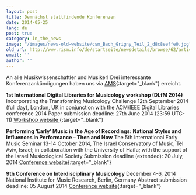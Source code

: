 ```yaml
---
layout: post
title: Demnächst stattfindende Konferenzen
date: 2014-05-25
lang: de
post: true
category: in_the_news
image: "/images/news-old-website/csm_Bach_Grigny_Teil_2_d8c8eeffe0.jpg"
old_url: http://www.rism.info/de/startseite/newsdetails/browse/62/article/64/cfps-upcoming-conferences.html
email: ''
author: ''
---
```


An alle Musikwissenschaftler und Musiker! Drei interessante Konferenzankündigungen haben uns via [AMS](http://www.ams-net.org/){:target="_blank"} erreicht.

**1st International Digital Libraries for Musicology workshop (DLfM 2014)** Incorporating the Transforming Musicology Challenge
12th September 2014 (full day), London, UK in conjunction with the ACM/IEEE Digital Libraries conference 2014
Paper submission deadline: 27th June 2014 (23:59 UTC-11)
[Workshop website
](http://www.transforming-musicology.org/events/dlfm/){:target="_blank"}

**Performing ‘Early’ Music in the Age of Recordings: National Styles and Influences in Performance – Then and Now**
The 5th International Early Music Seminar
13-14 October 2014, The Israel Conservatory of Music, Tel Aviv, Israel; in collaboration with the University of Haifa; with the support of the Israel Musicological Society
Submission deadline (extended): 20 July, 2014
[Conference website](http://goldenpages.jpehs.co.uk/2014/05/07/performing-early-music-in-the-age-of-recordings-national-styles-and-influences-in-performance-then-and-now/){:target="_blank"}

**9th Conference on Interdisciplinary Musicology**
December 4-6, 2014
National Institute for Music Research, Berlin, Germany
Abstract submission deadline: 05 August 2014
[Conference website](http://www.sim.spk-berlin.de/cim14){:target="_blank"}

